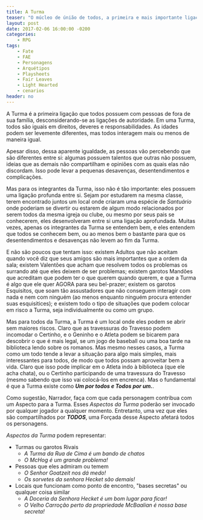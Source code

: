 ```yaml
---
title: A Turma
teaser: "O múcleo de únião de todos, a primeira e mais importante ligação entre todos"
layout: post
date: 2017-02-06 16:00:00 -0200
categories: 
    - RPG
tags:
    - Fate
    - FAE
    - Personagens
    - Arquétipos
    - Playsheets
    - Fair Leaves
    - Light Hearted
    - cenarios
header: no
---
```


A Turma é a primeira ligação que todos possuem com pessoas de fora de sua família, desconsiderando-se as ligações de autoridade. Em uma Turma, todos são iguais em direitos, deveres e responsabilidades. As idades podem ser levemente diferentes, mas todos interagem mais ou menos de maneira igual.

Apesar disso, dessa aparente igualdade, as pessoas vão percebendo que são diferentes entre si: algumas possuem talentos que outras não possuem, ideias que as demais não compartilham e opiniões  com as quais elas não discordam. Isso pode levar a pequenas desavenças, desentendimentos e complicações. 

Mas para os integrantes da Turma, isso não é tão importante: eles possuem uma ligação profunda entre si. Sejam por estudarem na mesma classe, terem encontrado juntos um local onde criaram uma espécie de _Santuário_ onde poderiam se divertir ou estarem de algum modo relacionados por serem todos da mesma igreja ou clube, ou mesmo por seus pais se conhecerem, eles desenvolveram entre si uma ligação aprofundada. Muitas vezes, apenas os integrantes da Turma se entendem bem, e eles entendem que todos se conhecem bem, ou ao menos bem o bastante para que os desentendimentos e desavenças não levem ao fim da Turma.

E não são poucos que tentam isso: existem Adultos que não aceitam quando você diz que seus amigos são mais importantes que a ordem da sala; existem Valentões que acham que resolvem todos os problemas os surrando até que eles deixem de ser problemas; existem garotos Mandões que acreditam que podem ter o que querem quando querem, e que a Turma é algo que ele quer AGORA para seu bel-prazer; existem os garotos Esquisitos, que soam tão assustadores que não conseguem interagir com nada e nem com ninguém (ao menos enquanto ninguém procura entender suas esquisitices); e existem todo o tipo de situações que podem colocar em risco a Turma, seja individualmente ou como um grupo.

Mas para todos da Turma, a Turma é um local onde eles podem se abrir sem maiores riscos. Claro que as travessuras do Travesso podem incomodar o Certinho, e o Geninho e o Atleta podem se bicarem para descobrir o que é mais legal, se um jogo de baseball ou uma boa tarde na biblioteca lendo sobre os romanos. Mas mesmo nesses casos, a Turma como um todo tende a levar a situação para algo mais simples, mais interessantes para todos, de modo que todos possam aproveitar bem a vida. Claro que isso pode implicar em o Atleta indo à biblioteca (que ele acha chata), ou o Certinho participando de uma travessura do Travesso (mesmo sabendo que isso vai colocá-los em encrenca). Mas o fundamental é que a Turma existe como ___Um por todos e Todos por um.___.

Como sugestão, Narrador, faça com que cada personagem contribua com um Aspecto para a Turma. Esses _Aspectos da Turma_ poderão ser invocado por qualquer jogador a qualquer momento. Entretanto, uma vez que eles são compartilhados por ___TODOS___, uma Forçada desse Aspecto afetará todos os personagens. 

_Aspectos da Turma_ podem representar:

+ Turmas ou garotos Rivais
	+ _A Turma da Rua de Cima é um bando de chatos_
	+ _O McHog é um grande problema!_
+ Pessoas que eles admiram ou temem
	+ _O Senhor Goatzeit nos dá medo!_
	+ _Os sorvetes da senhora Hecket são demais!_
+ Locais que funcionam como ponto de encontro, "bases secretas" ou qualquer coisa similar
	+ _A Doceria da Senhora Hecket é um bom lugar para ficar!_
	+ _O Velho Carroção perto da propriedade McBaalian é nossa base secreta!_


